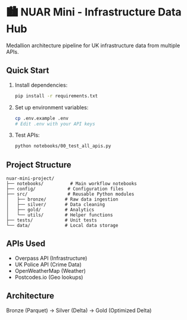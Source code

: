 # 🏙️ NUAR Mini - Infrastructure Data Hub

Medallion architecture pipeline for UK infrastructure data from multiple APIs.

## Quick Start

1. Install dependencies:
   ```bash
   pip install -r requirements.txt
   ```

2. Set up environment variables:
   ```bash
   cp .env.example .env
   # Edit .env with your API keys
   ```

3. Test APIs:
   ```bash
   python notebooks/00_test_all_apis.py
   ```

## Project Structure

```
nuar-mini-project/
├── notebooks/          # Main workflow notebooks
├── config/            # Configuration files
├── src/               # Reusable Python modules
│   ├── bronze/       # Raw data ingestion
│   ├── silver/       # Data cleaning
│   ├── gold/         # Analytics
│   └── utils/        # Helper functions
├── tests/            # Unit tests
└── data/             # Local data storage
```

## APIs Used

- Overpass API (Infrastructure)
- UK Police API (Crime Data)
- OpenWeatherMap (Weather)
- Postcodes.io (Geo lookups)

## Architecture

Bronze (Parquet) → Silver (Delta) → Gold (Optimized Delta)
